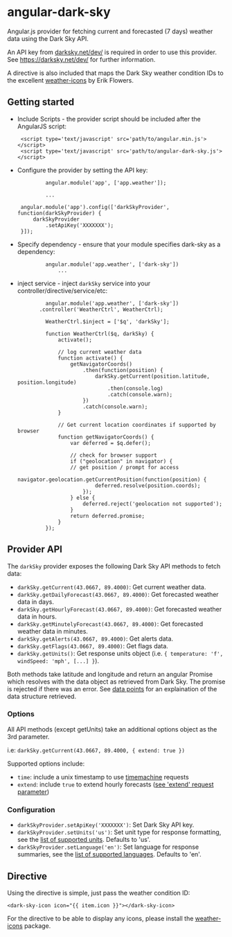 angular-dark-sky
================

Angular.js provider for fetching current and forecasted (7 days) weather data using the Dark Sky API.

An API key from [darksky.net/dev/](https://darksky.net/dev/) is required in order to use this provider. See https://darksky.net/dev/ for further information. 

A directive is also included that maps the Dark Sky weather condition IDs
to the excellent [weather-icons](http://erikflowers.github.io/weather-icons/) by
Erik Flowers.

Getting started
---------------

 * Include Scripts - the provider script should be included after the AngularJS script:

        <script type='text/javascript' src='path/to/angular.min.js'></script>
        <script type='text/javascript' src='path/to/angular-dark-sky.js'></script>

 * Configure the provider by setting the API key:

				angular.module('app', ['app.weather']);

				... 

        angular.module('app').config(['darkSkyProvider', function(darkSkyProvider) {
            darkSkyProvider
                .setApiKey('XXXXXXX');
        }]);

 * Specify dependency - ensure that your module specifies dark-sky as a dependency:

				angular.module('app.weather', ['dark-sky'])
					...

 * inject service - inject `darkSky` service into your controller/directive/service/etc:

				angular.module('app.weather', ['dark-sky'])
	          .controller('WeatherCtrl', WeatherCtrl);

				WeatherCtrl.$inject = ['$q', 'darkSky'];
	        
				function WeatherCtrl($q, darkSky) {
					activate();

					// log current weather data
					function activate() {
						getNavigatorCoords()
							.then(function(position) {
								darkSky.getCurrent(position.latitude, position.longitude)
									.then(console.log)
									.catch(console.warn);
							})
							.catch(console.warn);
					}

					// Get current location coordinates if supported by browser
					function getNavigatorCoords() {
						var deferred = $q.defer();

						// check for browser support
						if ("geolocation" in navigator) {
						// get position / prompt for access
							navigator.geolocation.getCurrentPosition(function(position) {
								deferred.resolve(position.coords);
							});
						} else {
							deferred.reject('geolocation not supported');
						}
						return deferred.promise;
					}
				});

Provider API
------------

The `darkSky` provider exposes the following Dark Sky API methods to fetch data:

 * `darkSky.getCurrent(43.0667, 89.4000)`: Get current weather data.
 * `darkSky.getDailyForecast(43.0667, 89.4000)`: Get forecasted weather data in days.
 * `darkSky.getHourlyForecast(43.0667, 89.4000)`: Get forecasted weather data in hours.
 * `darkSky.getMinutelyForecast(43.0667, 89.4000)`: Get forecasted weather data in minutes.
 * `darkSky.getAlerts(43.0667, 89.4000)`: Get alerts data.
 * `darkSky.getFlags(43.0667, 89.4000)`: Get flags data.
 * `darkSky.getUnits()`: Get response units object (i.e. `{ temperature: 'f', windSpeed: 'mph', [...] }`).

Both methods take latitude and longitude and return an angular Promise which resolves with the data object as retrieved from Dark Sky. The promise is rejected if there was an error. See [data points](https://darksky.net/dev/docs/response#data-point) for an explaination of the data structure retrieved.

### Options

All API methods (except getUnits) take an additional options object as the 3rd parameter.

i.e: `darkSky.getCurrent(43.0667, 89.4000, { extend: true })`

Supported options include:

 * `time`: include a unix timestamp to use [timemachine](https://darksky.net/dev/docs/time-machine) requests
 * `extend`: include `true` to extend hourly forecasts ([see 'extend' request parameter](https://darksky.net/dev/docs/forecast))

### Configuration

 * `darkSkyProvider.setApiKey('XXXXXXX')`: Set Dark Sky API key.
 * `darkSkyProvider.setUnits('us')`: Set unit type for response formatting, see
 	 the [list of supported units](https://darksky.net/dev/docs/forecast). Defaults to 'us'.
 * `darkSkyProvider.setLanguage('en')`: Set language for response summaries, see
 	 the [list of supported languages](https://darksky.net/dev/docs/forecast). Defaults to 'en'.

Directive
---------

Using the directive is simple, just pass the weather condition ID:

    <dark-sky-icon icon="{{ item.icon }}"></dark-sky-icon>

For the directive to be able to display any icons, please install the
[weather-icons](http://erikflowers.github.io/weather-icons/) package.